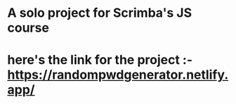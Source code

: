 # A solo project for Scrimba's JS course

# here's the link for the project :- https://randompwdgenerator.netlify.app/
